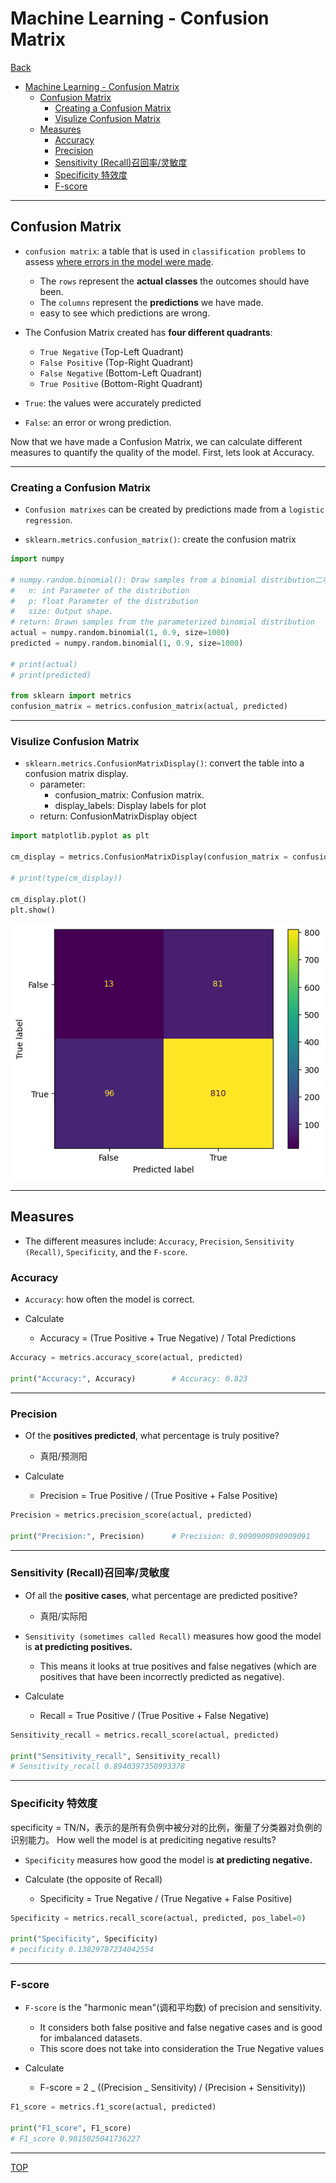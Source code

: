 # Machine Learning - Confusion Matrix

[Back](./index.md)

- [Machine Learning - Confusion Matrix](#machine-learning---confusion-matrix)
  - [Confusion Matrix](#confusion-matrix)
    - [Creating a Confusion Matrix](#creating-a-confusion-matrix)
    - [Visulize Confusion Matrix](#visulize-confusion-matrix)
  - [Measures](#measures)
    - [Accuracy](#accuracy)
    - [Precision](#precision)
    - [Sensitivity (Recall)召回率/灵敏度](#sensitivity-recall召回率灵敏度)
    - [Specificity 特效度](#specificity-特效度)
    - [F-score](#f-score)

---

## Confusion Matrix

- `confusion matrix`: a table that is used in `classification problems` to assess <u>where errors in the model were made</u>.

  - The `rows` represent the **actual classes** the outcomes should have been.
  - The `columns` represent the **predictions** we have made.
  - easy to see which predictions are wrong.

- The Confusion Matrix created has **four different quadrants**:

  - `True Negative` (Top-Left Quadrant)
  - `False Positive` (Top-Right Quadrant)
  - `False Negative` (Bottom-Left Quadrant)
  - `True Positive` (Bottom-Right Quadrant)

- `True`: the values were accurately predicted
- `False`: an error or wrong prediction.

Now that we have made a Confusion Matrix, we can calculate different measures to quantify the quality of the model. First, lets look at Accuracy.

---

### Creating a Confusion Matrix

- `Confusion matrixes` can be created by predictions made from a `logistic regression`.

- `sklearn.metrics.confusion_matrix()`: create the confusion matrix

```py
import numpy

# numpy.random.binomial(): Draw samples from a binomial distribution二项分布.
#   n: int Parameter of the distribution
#   p: float Parameter of the distribution
#   size: Output shape.
# return: Drawn samples from the parameterized binomial distribution
actual = numpy.random.binomial(1, 0.9, size=1000)
predicted = numpy.random.binomial(1, 0.9, size=1000)

# print(actual)
# print(predicted)

from sklearn import metrics
confusion_matrix = metrics.confusion_matrix(actual, predicted)

```

---

### Visulize Confusion Matrix

- `sklearn.metrics.ConfusionMatrixDisplay()`: convert the table into a confusion matrix display.
  - parameter:
    - confusion_matrix: Confusion matrix.
    - display_labels: Display labels for plot
  - return: ConfusionMatrixDisplay object

```py
import matplotlib.pyplot as plt

cm_display = metrics.ConfusionMatrixDisplay(confusion_matrix = confusion_matrix, display_labels = [False, True])

# print(type(cm_display))

cm_display.plot()
plt.show()
```

![ConfusionMatrixDisplay](./pic/ConfusionMatrixDisplay.png)

---

## Measures

- The different measures include: `Accuracy`, `Precision`, `Sensitivity (Recall)`, `Specificity`, and the `F-score`.

### Accuracy

- `Accuracy`: how often the model is correct.

- Calculate
  - Accuracy = (True Positive + True Negative) / Total Predictions

```py
Accuracy = metrics.accuracy_score(actual, predicted)

print("Accuracy:", Accuracy)        # Accuracy: 0.823
```

---

### Precision

- Of the **positives predicted**, what percentage is truly positive?

  - 真阳/预测阳

- Calculate
  - Precision = True Positive / (True Positive + False Positive)

```py
Precision = metrics.precision_score(actual, predicted)

print("Precision:", Precision)      # Precision: 0.9090909090909091
```

---

### Sensitivity (Recall)召回率/灵敏度

- Of all the **positive cases**, what percentage are predicted positive?

  - 真阳/实际阳

- `Sensitivity (sometimes called Recall)` measures how good the model is **at predicting positives.**

  - This means it looks at true positives and false negatives (which are positives that have been incorrectly predicted as negative).

- Calculate
  - Recall = True Positive / (True Positive + False Negative)

```py
Sensitivity_recall = metrics.recall_score(actual, predicted)

print("Sensitivity_recall", Sensitivity_recall)
# Sensitivity_recall 0.8940397350993378
```

---

### Specificity 特效度

specificity = TN/N，表示的是所有负例中被分对的比例，衡量了分类器对负例的识别能力。
How well the model is at prediciting negative results?

- `Specificity` measures how good the model is **at predicting negative.**

- Calculate (the opposite of Recall)
  - Specificity = True Negative / (True Negative + False Positive)

```py
Specificity = metrics.recall_score(actual, predicted, pos_label=0)

print("Specificity", Specificity)
# pecificity 0.13829787234042554
```

---

### F-score

- `F-score` is the "harmonic mean"(调和平均数) of precision and sensitivity.

  - It considers both false positive and false negative cases and is good for imbalanced datasets.
  - This score does not take into consideration the True Negative values

- Calculate
  - F-score = 2 _ ((Precision _ Sensitivity) / (Precision + Sensitivity))

```py
F1_score = metrics.f1_score(actual, predicted)

print("F1_score", F1_score)
# F1_score 0.9015025041736227
```

---

[TOP](#machine-learning---confusion-matrix)
